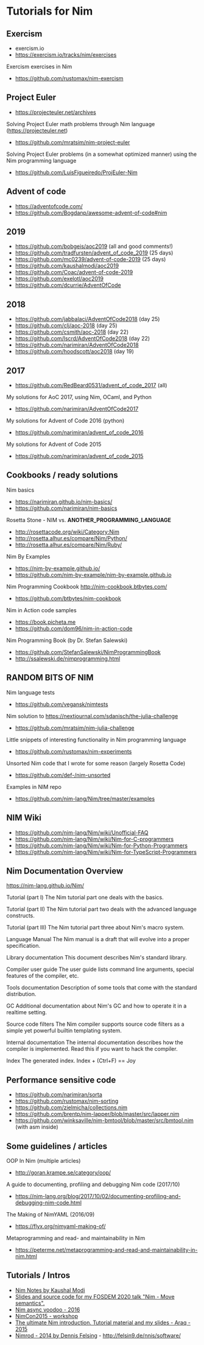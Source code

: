 # Tutorials for Nim


Exercism
-------------------------------------------------------------------------------


- exercism.io
- https://exercism.io/tracks/nim/exercises


Exercism exercises in Nim
- https://github.com/rustomax/nim-exercism



Project Euler
-------------------------------------------------------------------------------


- https://projecteuler.net/archives

Solving Project Euler math problems through Nim language (https://projecteuler.net)
- https://github.com/mratsim/nim-project-euler


Solving Project Euler problems (in a somewhat optimized manner) using the Nim programming language
- https://github.com/LuisFigueiredo/ProjEuler-Nim



Advent of code
-------------------------------------------------------------------------------


- https://adventofcode.com/
- https://github.com/Bogdanp/awesome-advent-of-code#nim


## 2019
- https://github.com/bobgeis/aoc2019 (all and good comments!)
- https://github.com/tradfursten/advent_of_code_2019 (25 days)
- https://github.com/mc0239/advent-of-code-2019 (25 days)
- https://github.com/kaushalmodi/aoc2019
- https://github.com/Coac/advent-of-code-2019
- https://github.com/exelotl/aoc2019
- https://github.com/dcurrie/AdventOfCode


## 2018
- https://github.com/jabbalaci/AdventOfCode2018 (day 25)
- https://github.com/clj/aoc-2018 (day 25)
- https://github.com/csmith/aoc-2018 (day 22)
- https://github.com/lscrd/AdventOfCode2018 (day 22)
- https://github.com/narimiran/AdventOfCode2018
- https://github.com/hoodscott/aoc2018 (day 19)


## 2017
- https://github.com/RedBeard0531/advent_of_code_2017 (all)

My solutions for AoC 2017, using Nim, OCaml, and Python
- https://github.com/narimiran/AdventOfCode2017


My solutions for Advent of Code 2016 (python)
- https://github.com/narimiran/advent_of_code_2016


My solutions for Advent of Code 2015
- https://github.com/narimiran/advent_of_code_2015



Cookbooks / ready solutions
-------------------------------------------------------------------------------

Nim basics
- https://narimiran.github.io/nim-basics/
- https://github.com/narimiran/nim-basics

Rosetta Stone - NIM vs. __ANOTHER_PROGRAMMING_LANGUAGE__
- http://rosettacode.org/wiki/Category:Nim
- http://rosetta.alhur.es/compare/Nim/Python/
- http://rosetta.alhur.es/compare/Nim/Ruby/


Nim By Examples
- https://nim-by-example.github.io/
- https://github.com/nim-by-example/nim-by-example.github.io


Nim Programming Cookbook http://nim-cookbook.btbytes.com/
- https://github.com/btbytes/nim-cookbook


Nim in Action code samples
- https://book.picheta.me
- https://github.com/dom96/nim-in-action-code


Nim Programming Book (by Dr. Stefan Salewski)
- https://github.com/StefanSalewski/NimProgrammingBook
- http://ssalewski.de/nimprogramming.html

RANDOM BITS OF NIM
-------------------------------------------------------------------------------


Nim language tests
- https://github.com/vegansk/nimtests


Nim solution to https://nextjournal.com/sdanisch/the-julia-challenge
- https://github.com/mratsim/nim-julia-challenge


Little snippets of interesting functionality in Nim programming language
- https://github.com/rustomax/nim-experiments


Unsorted Nim code that I wrote for some reason (largely Rosetta Code)
- https://github.com/def-/nim-unsorted



Examples in NIM repo
- https://github.com/nim-lang/Nim/tree/master/examples



NIM Wiki
-------------------------------------------------------------------------------

- https://github.com/nim-lang/Nim/wiki/Unofficial-FAQ
- https://github.com/nim-lang/Nim/wiki/Nim-for-C-programmers
- https://github.com/nim-lang/Nim/wiki/Nim-for-Python-Programmers
- https://github.com/nim-lang/Nim/wiki/Nim-for-TypeScript-Programmers


Nim Documentation Overview
-------------------------------------------------------------------------------

https://nim-lang.github.io/Nim/

  Tutorial (part I)
  The Nim tutorial part one deals with the basics.

  Tutorial (part II)
  The Nim tutorial part two deals with the advanced language constructs.

  Tutorial (part III)
  The Nim tutorial part three about Nim's macro system.

  Language Manual
  The Nim manual is a draft that will evolve into a proper specification.

  Library documentation
  This document describes Nim's standard library.

  Compiler user guide
  The user guide lists command line arguments, special features of the compiler, etc.

  Tools documentation
  Description of some tools that come with the standard distribution.

  GC
  Additional documentation about Nim's GC and how to operate it in a realtime setting.

  Source code filters
  The Nim compiler supports source code filters as a simple yet powerful builtin templating system.

  Internal documentation
  The internal documentation describes how the compiler is implemented. Read this if you want to hack the compiler.

  Index
  The generated index. Index + (Ctrl+F) == Joy


Performance sensitive code
-------------------------------------------------------------------------------

- https://github.com/narimiran/sorta
- https://github.com/rustomax/nim-sorting
- https://github.com/zielmicha/collections.nim
- https://github.com/brentp/nim-lapper/blob/master/src/lapper.nim
- https://github.com/winksaville/nim-bmtool/blob/master/src/bmtool.nim (with asm inside)


Some guidelines / articles
-------------------------------------------------------------------------------

OOP In Nim (multiple articles)
- http://goran.krampe.se/category/oop/


A guide to documenting, profiling and debugging Nim code (2017/10)
- https://nim-lang.org/blog/2017/10/02/documenting-profiling-and-debugging-nim-code.html


The Making of NimYAML (2016/09)
- https://flyx.org/nimyaml-making-of/


Metaprogramming and read- and maintainability in Nim
- https://peterme.net/metaprogramming-and-read-and-maintainability-in-nim.html


Tutorials / Intros
-------------------------------------------------------------------------------

- [Nim Notes by Kaushal Modi](https://scripter.co/notes/nim/)
- [Slides and source code for my FOSDEM 2020 talk "Nim - Move semantics".](https://github.com/Araq/fosdem2020)
- [Nim async voodoo - 2016](https://github.com/Araq/PolyConf2016/blob/master/polyconf.rst)
- [NimCon2015 - workshop](https://github.com/Araq/NimCon2015/blob/master/nimcon.rst)
- [The ultimate Nim introduction. Tutorial material and my slides - Araq - 2015](https://github.com/Araq/oscon2015)
- [Nimrod - 2014 by Dennis Felsing](http://felsin9.de/nnis/nimrod/nimrod-gpn14.pdf) - http://felsin9.de/nnis/software/
